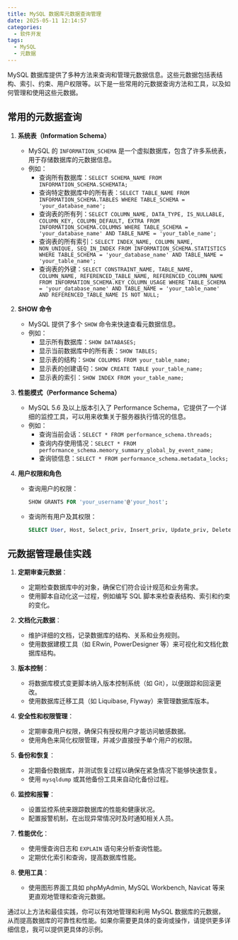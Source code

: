 ```yaml
---
title: MySQL 数据库元数据查询管理
date: 2025-05-11 12:14:57
categories:
  - 软件开发
tags:
  - MySQL
  - 元数据
---
```


MySQL 数据库提供了多种方法来查询和管理元数据信息。这些元数据包括表结构、索引、约束、用户权限等。以下是一些常用的元数据查询方法和工具，以及如何管理和使用这些元数据。

## 常用的元数据查询

1. **系统表（Information Schema）**
   - MySQL 的 `INFORMATION_SCHEMA` 是一个虚拟数据库，包含了许多系统表，用于存储数据库的元数据信息。
   - 例如：
     - 查询所有数据库：`SELECT SCHEMA_NAME FROM INFORMATION_SCHEMA.SCHEMATA;`
     - 查询特定数据库中的所有表：`SELECT TABLE_NAME FROM INFORMATION_SCHEMA.TABLES WHERE TABLE_SCHEMA = 'your_database_name';`
     - 查询表的所有列：`SELECT COLUMN_NAME, DATA_TYPE, IS_NULLABLE, COLUMN_KEY, COLUMN_DEFAULT, EXTRA FROM INFORMATION_SCHEMA.COLUMNS WHERE TABLE_SCHEMA = 'your_database_name' AND TABLE_NAME = 'your_table_name';`
     - 查询表的所有索引：`SELECT INDEX_NAME, COLUMN_NAME, NON_UNIQUE, SEQ_IN_INDEX FROM INFORMATION_SCHEMA.STATISTICS WHERE TABLE_SCHEMA = 'your_database_name' AND TABLE_NAME = 'your_table_name';`
     - 查询表的外键：`SELECT CONSTRAINT_NAME, TABLE_NAME, COLUMN_NAME, REFERENCED_TABLE_NAME, REFERENCED_COLUMN_NAME FROM INFORMATION_SCHEMA.KEY_COLUMN_USAGE WHERE TABLE_SCHEMA = 'your_database_name' AND TABLE_NAME = 'your_table_name' AND REFERENCED_TABLE_NAME IS NOT NULL;`

2. **SHOW 命令**
   - MySQL 提供了多个 `SHOW` 命令来快速查看元数据信息。
   - 例如：
     - 显示所有数据库：`SHOW DATABASES;`
     - 显示当前数据库中的所有表：`SHOW TABLES;`
     - 显示表的结构：`SHOW COLUMNS FROM your_table_name;`
     - 显示表的创建语句：`SHOW CREATE TABLE your_table_name;`
     - 显示表的索引：`SHOW INDEX FROM your_table_name;`

3. **性能模式（Performance Schema）**
   - MySQL 5.6 及以上版本引入了 Performance Schema，它提供了一个详细的监控工具，可以用来收集关于服务器执行情况的信息。
   - 例如：
     - 查询当前会话：`SELECT * FROM performance_schema.threads;`
     - 查询内存使用情况：`SELECT * FROM performance_schema.memory_summary_global_by_event_name;`
     - 查询锁信息：`SELECT * FROM performance_schema.metadata_locks;`

4. **用户权限和角色**
   - 查询用户的权限：

     ```sql
     SHOW GRANTS FOR 'your_username'@'your_host';
     ```

   - 查询所有用户及其权限：

     ```sql
     SELECT User, Host, Select_priv, Insert_priv, Update_priv, Delete_priv, Create_priv, Drop_priv, Reload_priv, Shutdown_priv, Process_priv, File_priv, Grant_priv, References_priv, Index_priv, Alter_priv, Show_db_priv, Super_priv, Create_tmp_table_priv, Lock_tables_priv, Execute_priv, Repl_slave_priv, Repl_client_priv, Create_view_priv, Show_view_priv, Create_routine_priv, Alter_routine_priv, Create_user_priv, Event_priv, Trigger_priv, Create_tablespace_priv, SSL_type, SSL_cipher, X509_issuer, X509_subject, max_questions, max_updates, max_connections, max_user_connections FROM mysql.user;
     ```

## 元数据管理最佳实践

1. **定期审查元数据**：
   - 定期检查数据库中的对象，确保它们符合设计规范和业务需求。
   - 使用脚本自动化这一过程，例如编写 SQL 脚本来检查表结构、索引和约束的变化。

2. **文档化元数据**：
   - 维护详细的文档，记录数据库的结构、关系和业务规则。
   - 使用数据建模工具（如 ERwin, PowerDesigner 等）来可视化和文档化数据库结构。

3. **版本控制**：
   - 将数据库模式变更脚本纳入版本控制系统（如 Git），以便跟踪和回滚更改。
   - 使用数据库迁移工具（如 Liquibase, Flyway）来管理数据库版本。

4. **安全性和权限管理**：
   - 定期审查用户权限，确保只有授权用户才能访问敏感数据。
   - 使用角色来简化权限管理，并减少直接授予单个用户的权限。

5. **备份和恢复**：
   - 定期备份数据库，并测试恢复过程以确保在紧急情况下能够快速恢复。
   - 使用 `mysqldump` 或其他备份工具来自动化备份过程。

6. **监控和报警**：
   - 设置监控系统来跟踪数据库的性能和健康状况。
   - 配置报警机制，在出现异常情况时及时通知相关人员。

7. **性能优化**：
   - 使用慢查询日志和 `EXPLAIN` 语句来分析查询性能。
   - 定期优化索引和查询，提高数据库性能。

8. **使用工具**：
   - 使用图形界面工具如 phpMyAdmin, MySQL Workbench, Navicat 等来更直观地管理和查询元数据。

通过以上方法和最佳实践，你可以有效地管理和利用 MySQL 数据库的元数据，从而提高数据库的可靠性和性能。如果你需要更具体的查询或操作，请提供更多详细信息，我可以提供更具体的示例。
